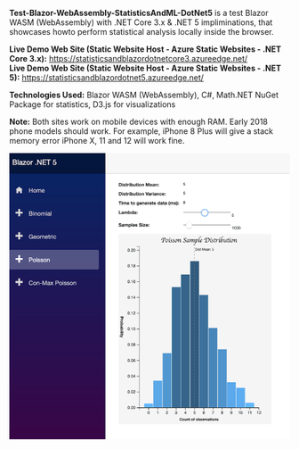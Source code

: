 **Test-Blazor-WebAssembly-StatisticsAndML-DotNet5**
is a test Blazor WASM (WebAssembly) with .NET Core 3.x & .NET 5 impliminations, that showcases howto perform statistical analysis locally inside the browser.

**Live Demo Web Site (Static Website Host - Azure Static Websites - .NET Core 3.x):** https://statisticsandblazordotnetcore3.azureedge.net/  
**Live Demo Web Site (Static Website Host - Azure Static Websites - .NET 5):** https://statisticsandblazordotnet5.azureedge.net/

**Technologies Used:** Blazor WASM (WebAssembly), C#, Math.NET NuGet Package for statistics, D3.js for visualizations  

**Note:** Both sites work on mobile devices with enough RAM. Early 2018 phone models should work. For example, iPhone 8 Plus will give a stack memory error iPhone X, 11 and 12 will work fine.

![Balzor-Statistics-DotNet5](https://github.com/bartczernicki/Test-Blazor-WebAssembly-StatisticsAndML/raw/master/AppScreenShotDotNet5.png)

